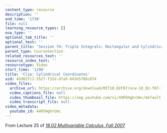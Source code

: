 ```yaml
---
content_type: resource
description: ''
end_time: '1730'
file: null
learning_resource_types: []
ocw_type: ''
optional_tab_title: ''
optional_text: ''
parent_title: 'Session 74: Triple Integrals: Rectangular and Cylindrical Coordinates'
parent_type: CourseSection
related_resources_text: ''
resource_index_text: ''
resourcetype: Video
start_time: '1290'
title: 'Clip: Cylindrical Coordinates'
uid: 45d82fc1-352f-f31d-d7a9-643e5786c074
video_files:
  archive_url: https://archive.org/download/MIT18.02F07/ocw-18_02-f07-lec25_300k.mp4
  video_captions_file: null
  video_thumbnail_file: https://img.youtube.com/vi/44R5HgbrUmc/default.jpg
  video_transcript_file: null
video_metadata:
  youtube_id: 44R5HgbrUmc
---
```


From Lecture 25 of [_18.02 Multivariable Calculus, Fall 2007_](/courses/18-02-multivariable-calculus-fall-2007/video_galleries/video-lectures)



